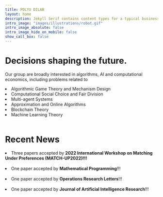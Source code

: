 ```yaml
---
title: POLYU DILAB
layout: home
description: Jekyll Serif contains content types for a typical business website. The theme is fully responsive, blazing fast and artfully illustrated.
intro_image: "images/illustrations/robot.gif"
intro_image_absolute: false
intro_image_hide_on_mobile: false
show_call_box: false
---
```


# Decisions shaping the future.

Our group are broadly interested in algorithms, AI and computational economics, including problems related to
<div>
<li>Algorithmic Game Theory and Mechanism Design</li>
<li>Computational Social Choice and Fair Division</li>
<li>Multi-agent Systems</li>
<li>Approximation and Online Algorithms</li>
<li>Blockchain Theory</li>
<li>Machine Learning Theory</li>
<br>
</div>

  

# Recent News
<div>
<li>Three papers accepted by  <b>2022 International Workshop on Matching Under Preferences (MATCH-UP2022)!!!</b></li>
<br>
<li>One paper accepted by  <b>Mathematical Programming</b>!!!</li>
<br>
<li>One paper accepted by  <b>Operations Research Letters</b>!!!</li>
<br>
<li>One paper accepted by  <b>Journal of Artificial Intelligence Research</b>!!!</li>
</div>